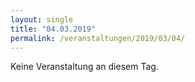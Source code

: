 ```yaml
---
layout: single
title: "04.03.2019"
permalink: /veranstaltungen/2019/03/04/
---
```


Keine Veranstaltung an diesem Tag.
